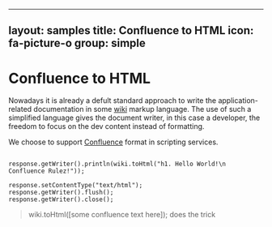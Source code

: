 
---
layout: samples
title: Confluence to HTML
icon: fa-picture-o
group: simple
---

Confluence to HTML
===

Nowadays it is already a defult standard approach to write the application-related documentation in some [wiki](http://en.wikipedia.org/wiki/Wiki) markup language. The use of such a simplified language gives the document writer, in this case a developer, the freedom to focus on the dev content instead of formatting.

We choose to support [Confluence](https://confluence.atlassian.com/display/DOC/Confluence+Wiki+Markup) format in scripting services. 

<pre><code>
response.getWriter().println(wiki.toHtml("h1. Hello World!\n Confluence Rulez!"));

response.setContentType("text/html");
response.getWriter().flush();
response.getWriter().close();
</code></pre>

> wiki.toHtml([some confluence text here]); does the trick
